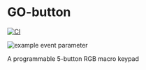 # GO-button

[![CI](https://github.com/gztproject/GO-button/actions/workflows/main.yml/badge.svg)](https://github.com/gztproject/GO-button/actions/workflows/main.yml?query=workflow%3ACI)

![example event parameter](https://github.com/gztproject/GO-button/actions/workflows/main.yml/badge.svg?event=push)

A programmable 5-button RGB macro keypad


